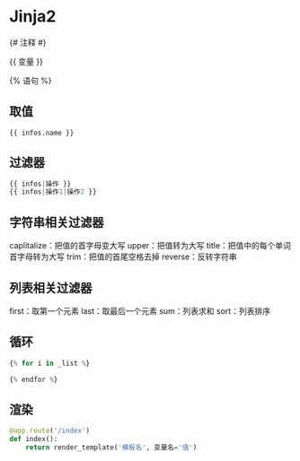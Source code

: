 # Jinja2

{# 注释 #}

{{ 变量 }}

{\% 语句 \%}

## 取值

`{{ infos.name }}`

## 过滤器

```python
{{ infos|操作 }}
{{ infos|操作1|操作2 }}
```

## 字符串相关过滤器

caplitalize：把值的首字母变大写
upper：把值转为大写
title：把值中的每个单词首字母转为大写
trim：把值的首尾空格去掉
reverse：反转字符串


## 列表相关过滤器

first：取第一个元素
last：取最后一个元素
sum：列表求和
sort：列表排序

## 循环

```python
{% for i in _list %}

{% endfor %}
```

## 渲染

```python
@app.route('/index')
def index():
    return render_template('模板名', 变量名='值')
```